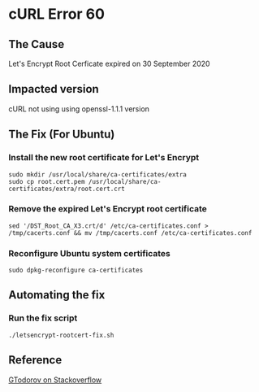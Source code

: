 # cURL Error 60 

## The Cause
Let's Encrypt Root Cerficate expired on 30 September 2020

## Impacted version
cURL not using using openssl-1.1.1 version

## The Fix (For Ubuntu)

### Install the new root certificate for Let's Encrypt
```shell
sudo mkdir /usr/local/share/ca-certificates/extra
sudo cp root.cert.pem /usr/local/share/ca-certificates/extra/root.cert.crt
```

### Remove the expired Let's Encrypt root certificate
```shell
sed '/DST_Root_CA_X3.crt/d' /etc/ca-certificates.conf > /tmp/cacerts.conf && mv /tmp/cacerts.conf /etc/ca-certificates.conf
```

### Reconfigure Ubuntu system certificates
```shell
sudo dpkg-reconfigure ca-certificates
```

## Automating the fix

### Run the fix script
```shell
./letsencrypt-rootcert-fix.sh
```

## Reference
[GTodorov on Stackoverflow](https://stackoverflow.com/a/69411107)


